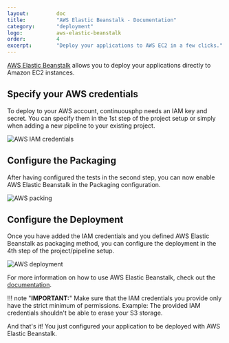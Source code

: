 ```yaml
---
layout:         doc
title:          "AWS Elastic Beanstalk - Documentation"
category:       "deployment"
logo:           aws-elastic-beanstalk
order:          4
excerpt:        "Deploy your applications to AWS EC2 in a few clicks."
---
```


[AWS Elastic Beanstalk](https://aws.amazon.com/elasticbeanstalk) allows you to deploy your applications directly to Amazon EC2 instances.

## Specify your AWS credentials
To deploy to your AWS account, continuousphp needs an IAM key and secret. You can specify them in the 1st step of the project
setup or simply when adding a new pipeline to your existing project.

![AWS IAM credentials](/assets/doc/deployment/aws-elastic-beanstalk/iam-credentials.png)

## Configure the Packaging
After having configured the tests in the second step, you can now enable AWS Elastic Beanstalk in the Packaging configuration.

![AWS packing](/assets/doc/deployment/aws-elastic-beanstalk/packaging.png)

## Configure the Deployment
Once you have added the IAM credentials and you defined AWS Elastic Beanstalk as packaging method, you can configure the deployment in the 4th step
of the project/pipeline setup.

![AWS deployment](/assets/doc/deployment/aws-elastic-beanstalk/destination.png)

For more information on how to use AWS Elastic Beanstalk, check out the [documentation](https://aws.amazon.com/documentation/elastic-beanstalk/).

!!! note "**IMPORTANT:**" 
    Make sure that the IAM credentials you provide only have the strict minimum of permissions. Example: The
    provided IAM credentials shouldn't be able to erase your S3 storage.

And that's it! You just configured your application to be deployed with AWS Elastic Beanstalk.